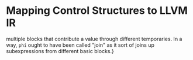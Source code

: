 # Mapping Control Structures to LLVM IR


multiple blocks that contribute a value through different temporaries.  In a way, `phi` ought to have been called "join" as it
sort of joins up subexpressions from different basic blocks.}



